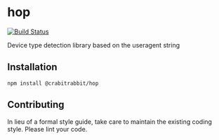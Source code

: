 hop
=========

[![Build Status](https://travis-ci.org/crabitrabbit/hop.svg?branch=master)](https://travis-ci.org/crabitrabbit/hop)

Device type detection library based on the useragent string 

## Installation

`npm install @crabitrabbit/hop`

## Contributing

In lieu of a formal style guide, take care to maintain the existing coding style. Please lint your code.

